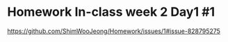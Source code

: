 # Homework In-class week 2 Day1 #1
https://github.com/ShimWooJeong/Homework/issues/1#issue-828795275
